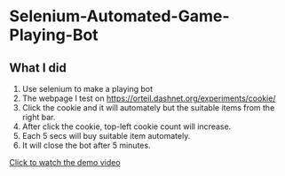 # Selenium-Automated-Game-Playing-Bot

## What I did
1. Use selenium to make a playing bot
2. The webpage I test on https://orteil.dashnet.org/experiments/cookie/
3. Click the cookie and it will automately but the suitable items from the right bar.
4. After click the cookie, top-left cookie count will increase. 
5. Each 5 secs will buy suitable item automately.
6. It will close the bot after 5 minutes.

[Click to watch the demo video](https://youtu.be/6Bsk-hlV_xo)
